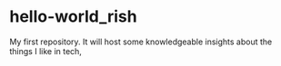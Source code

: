 # hello-world_rish
My first repository. It will host some knowledgeable insights about the things I like in tech,
